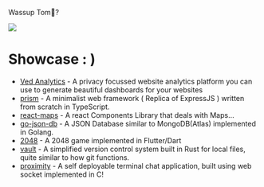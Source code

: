    Wassup Tom👋?
   
<a href="http://www.github.com/shubhexists"><img src="https://github-readme-streak-stats.herokuapp.com/?user=shubhexists&stroke=ffffff&background=1c1917&ring=0891b2&fire=0891b2&currStreakNum=ffffff&currStreakLabel=0891b2&sideNums=ffffff&sideLabels=ffffff&dates=ffffff&hide_border=true" /></a>
# Showcase : )
- [Ved Analytics](https://vedanalytics.in) - A privacy focussed website analytics platform you can use to generate beautiful dashboards for your websites
- [prism](https://github.com/shubhexists/prism) - A minimalist web framework ( Replica of ExpressJS ) written from scratch in TypeScript.
- [react-maps](https://github.com/shubhexists/react-maps) - A react Components Library that deals with Maps...
- [go-json-db](https://github.com/shubhexists/go-json-db) - A JSON Database similar to MongoDB(Atlas) implemented in Golang.
- [2048](https://github.com/shubhexists/2048) - A 2048 game implemented in Flutter/Dart
- [vault](https://github.com/shubhexists/vault) - A simplified version control system built in Rust for local files, quite similar to how git functions.
- [proximity](https://github.com/shubhexists/proximity) - A self deployable terminal chat application, built using web socket implemented in C!
